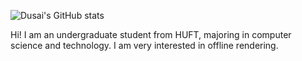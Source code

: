 ![Dusai's GitHub stats](https://github-readme-stats.vercel.app/api?username=GraphicsEnthusiast&show_icons=true&theme=onedark)

Hi! I am an undergraduate student from HUFT, majoring in computer science and technology. I am very interested in offline rendering.
